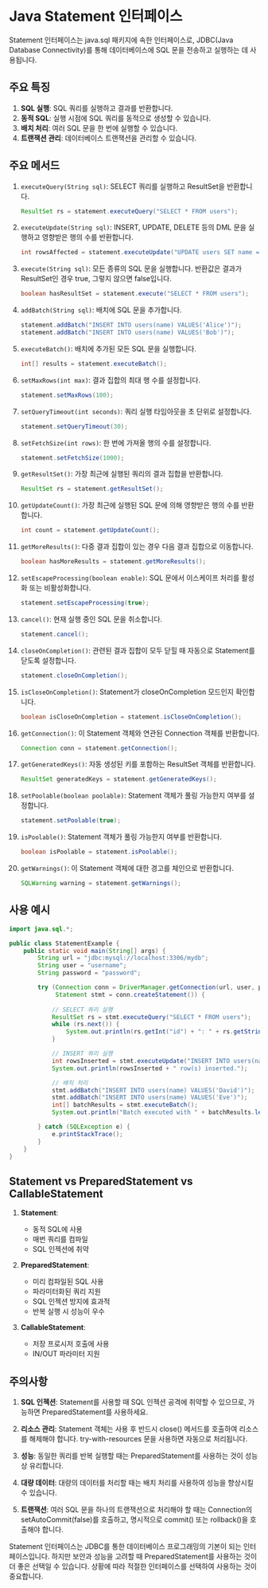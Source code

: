 # Java Statement 인터페이스

Statement 인터페이스는 java.sql 패키지에 속한 인터페이스로, JDBC(Java Database Connectivity)를 통해 데이터베이스에 SQL 문을 전송하고 실행하는 데 사용됩니다.

## 주요 특징

1. **SQL 실행**: SQL 쿼리를 실행하고 결과를 반환합니다.
2. **동적 SQL**: 실행 시점에 SQL 쿼리를 동적으로 생성할 수 있습니다.
3. **배치 처리**: 여러 SQL 문을 한 번에 실행할 수 있습니다.
4. **트랜잭션 관리**: 데이터베이스 트랜잭션을 관리할 수 있습니다.

## 주요 메서드

1. `executeQuery(String sql)`: SELECT 쿼리를 실행하고 ResultSet을 반환합니다.

   ```java
   ResultSet rs = statement.executeQuery("SELECT * FROM users");
   ```

2. `executeUpdate(String sql)`: INSERT, UPDATE, DELETE 등의 DML 문을 실행하고 영향받은 행의 수를 반환합니다.

   ```java
   int rowsAffected = statement.executeUpdate("UPDATE users SET name = 'John' WHERE id = 1");
   ```

3. `execute(String sql)`: 모든 종류의 SQL 문을 실행합니다. 반환값은 결과가 ResultSet인 경우 true, 그렇지 않으면 false입니다.

   ```java
   boolean hasResultSet = statement.execute("SELECT * FROM users");
   ```

4. `addBatch(String sql)`: 배치에 SQL 문을 추가합니다.

   ```java
   statement.addBatch("INSERT INTO users(name) VALUES('Alice')");
   statement.addBatch("INSERT INTO users(name) VALUES('Bob')");
   ```

5. `executeBatch()`: 배치에 추가된 모든 SQL 문을 실행합니다.

   ```java
   int[] results = statement.executeBatch();
   ```

6. `setMaxRows(int max)`: 결과 집합의 최대 행 수를 설정합니다.

   ```java
   statement.setMaxRows(100);
   ```

7. `setQueryTimeout(int seconds)`: 쿼리 실행 타임아웃을 초 단위로 설정합니다.

   ```java
   statement.setQueryTimeout(30);
   ```

8. `setFetchSize(int rows)`: 한 번에 가져올 행의 수를 설정합니다.

   ```java
   statement.setFetchSize(1000);
   ```

9. `getResultSet()`: 가장 최근에 실행된 쿼리의 결과 집합을 반환합니다.

   ```java
   ResultSet rs = statement.getResultSet();
   ```

10. `getUpdateCount()`: 가장 최근에 실행된 SQL 문에 의해 영향받은 행의 수를 반환합니다.

    ```java
    int count = statement.getUpdateCount();
    ```

11. `getMoreResults()`: 다중 결과 집합이 있는 경우 다음 결과 집합으로 이동합니다.

    ```java
    boolean hasMoreResults = statement.getMoreResults();
    ```

12. `setEscapeProcessing(boolean enable)`: SQL 문에서 이스케이프 처리를 활성화 또는 비활성화합니다.

    ```java
    statement.setEscapeProcessing(true);
    ```

13. `cancel()`: 현재 실행 중인 SQL 문을 취소합니다.

    ```java
    statement.cancel();
    ```

14. `closeOnCompletion()`: 관련된 결과 집합이 모두 닫힐 때 자동으로 Statement를 닫도록 설정합니다.

    ```java
    statement.closeOnCompletion();
    ```

15. `isCloseOnCompletion()`: Statement가 closeOnCompletion 모드인지 확인합니다.

    ```java
    boolean isCloseOnCompletion = statement.isCloseOnCompletion();
    ```

16. `getConnection()`: 이 Statement 객체와 연관된 Connection 객체를 반환합니다.

    ```java
    Connection conn = statement.getConnection();
    ```

17. `getGeneratedKeys()`: 자동 생성된 키를 포함하는 ResultSet 객체를 반환합니다.

    ```java
    ResultSet generatedKeys = statement.getGeneratedKeys();
    ```

18. `setPoolable(boolean poolable)`: Statement 객체가 풀링 가능한지 여부를 설정합니다.

    ```java
    statement.setPoolable(true);
    ```

19. `isPoolable()`: Statement 객체가 풀링 가능한지 여부를 반환합니다.

    ```java
    boolean isPoolable = statement.isPoolable();
    ```

20. `getWarnings()`: 이 Statement 객체에 대한 경고를 체인으로 반환합니다.

    ```java
    SQLWarning warning = statement.getWarnings();
    ```

## 사용 예시

```java
import java.sql.*;

public class StatementExample {
    public static void main(String[] args) {
        String url = "jdbc:mysql://localhost:3306/mydb";
        String user = "username";
        String password = "password";

        try (Connection conn = DriverManager.getConnection(url, user, password);
             Statement stmt = conn.createStatement()) {
            
            // SELECT 쿼리 실행
            ResultSet rs = stmt.executeQuery("SELECT * FROM users");
            while (rs.next()) {
                System.out.println(rs.getInt("id") + ": " + rs.getString("name"));
            }

            // INSERT 쿼리 실행
            int rowsInserted = stmt.executeUpdate("INSERT INTO users(name) VALUES('Charlie')");
            System.out.println(rowsInserted + " row(s) inserted.");

            // 배치 처리
            stmt.addBatch("INSERT INTO users(name) VALUES('David')");
            stmt.addBatch("INSERT INTO users(name) VALUES('Eve')");
            int[] batchResults = stmt.executeBatch();
            System.out.println("Batch executed with " + batchResults.length + " operations.");

        } catch (SQLException e) {
            e.printStackTrace();
        }
    }
}
```

## Statement vs PreparedStatement vs CallableStatement

1. **Statement**:
   - 동적 SQL에 사용
   - 매번 쿼리를 컴파일
   - SQL 인젝션에 취약

2. **PreparedStatement**:
   - 미리 컴파일된 SQL 사용
   - 파라미터화된 쿼리 지원
   - SQL 인젝션 방지에 효과적
   - 반복 실행 시 성능이 우수

3. **CallableStatement**:
   - 저장 프로시저 호출에 사용
   - IN/OUT 파라미터 지원

## 주의사항

1. **SQL 인젝션**: Statement를 사용할 때 SQL 인젝션 공격에 취약할 수 있으므로, 가능하면 PreparedStatement를 사용하세요.

2. **리소스 관리**: Statement 객체는 사용 후 반드시 close() 메서드를 호출하여 리소스를 해제해야 합니다. try-with-resources 문을 사용하면 자동으로 처리됩니다.

3. **성능**: 동일한 쿼리를 반복 실행할 때는 PreparedStatement를 사용하는 것이 성능상 유리합니다.

4. **대량 데이터**: 대량의 데이터를 처리할 때는 배치 처리를 사용하여 성능을 향상시킬 수 있습니다.

5. **트랜잭션**: 여러 SQL 문을 하나의 트랜잭션으로 처리해야 할 때는 Connection의 setAutoCommit(false)를 호출하고, 명시적으로 commit() 또는 rollback()을 호출해야 합니다.

Statement 인터페이스는 JDBC를 통한 데이터베이스 프로그래밍의 기본이 되는 인터페이스입니다. 하지만 보안과 성능을 고려할 때 PreparedStatement를 사용하는 것이 더 좋은 선택일 수 있습니다. 상황에 따라 적절한 인터페이스를 선택하여 사용하는 것이 중요합니다.
